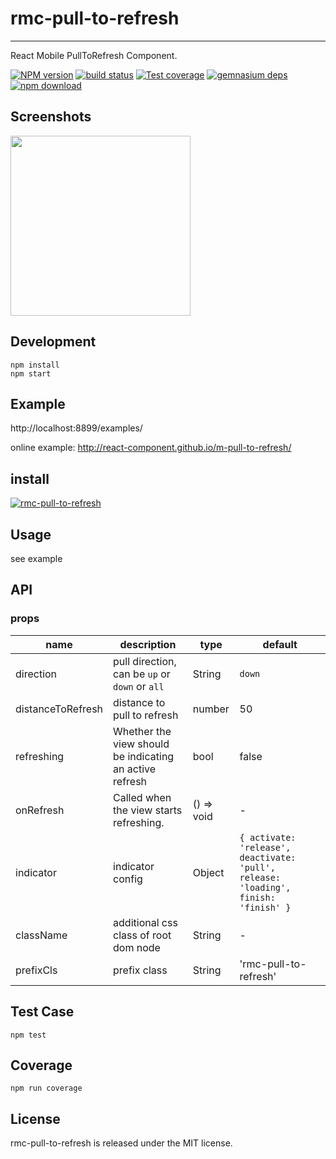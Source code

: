 # rmc-pull-to-refresh
---

React Mobile PullToRefresh Component.


[![NPM version][npm-image]][npm-url]
[![build status][travis-image]][travis-url]
[![Test coverage][coveralls-image]][coveralls-url]
[![gemnasium deps][gemnasium-image]][gemnasium-url]
[![npm download][download-image]][download-url]

[npm-image]: http://img.shields.io/npm/v/rmc-pull-to-refresh.svg?style=flat-square
[npm-url]: http://npmjs.org/package/rmc-pull-to-refresh
[travis-image]: https://img.shields.io/travis/react-component/m-pull-to-refresh.svg?style=flat-square
[travis-url]: https://travis-ci.org/react-component/m-pull-to-refresh
[coveralls-image]: https://img.shields.io/coveralls/react-component/m-pull-to-refresh.svg?style=flat-square
[coveralls-url]: https://coveralls.io/r/react-component/m-pull-to-refresh?branch=master
[gemnasium-image]: http://img.shields.io/gemnasium/react-component/m-pull-to-refresh.svg?style=flat-square
[gemnasium-url]: https://gemnasium.com/react-component/m-pull-to-refresh
[node-image]: https://img.shields.io/badge/node.js-%3E=_0.10-green.svg?style=flat-square
[node-url]: http://nodejs.org/download/
[download-image]: https://img.shields.io/npm/dm/rmc-pull-to-refresh.svg?style=flat-square
[download-url]: https://npmjs.org/package/rmc-pull-to-refresh


## Screenshots

<img src="https://os.alipayobjects.com/rmsportal/rcLuiqtnDULPyzG.gif" width="288"/>


## Development

```
npm install
npm start
```

## Example

http://localhost:8899/examples/

online example: http://react-component.github.io/m-pull-to-refresh/


## install

[![rmc-pull-to-refresh](https://nodei.co/npm/rmc-pull-to-refresh.png)](https://npmjs.org/package/rmc-pull-to-refresh)


## Usage

see example

## API

### props

| name     | description    | type     | default      |
|----------|----------------|----------|--------------|
| direction  | pull direction, can be `up` or `down` or `all` | String | `down` |
| distanceToRefresh | distance to pull to refresh | number | 50  |
| refreshing | Whether the view should be indicating an active refresh | bool | false |
| onRefresh  | Called when the view starts refreshing. | () => void | - |
| indicator  | indicator config | Object | `{ activate: 'release', deactivate: 'pull', release: 'loading', finish: 'finish' }` |
| className | additional css class of root dom node | String | - |
| prefixCls | prefix class | String | 'rmc-pull-to-refresh' |

## Test Case

```
npm test
```

## Coverage

```
npm run coverage
```

## License

rmc-pull-to-refresh is released under the MIT license.
